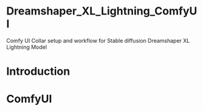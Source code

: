 # Dreamshaper_XL_Lightning_ComfyUI
Comfy UI Collar setup and workflow for Stable diffusion Dreamshaper XL Lightning Model

# Introduction

# ComfyUI
